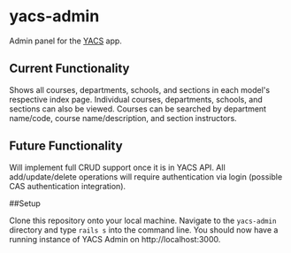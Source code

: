 # yacs-admin
Admin panel for the [YACS](https://github.com/YACS-RCOS/yacs) app.

## Current Functionality
Shows all courses, departments, schools, and sections in each model's respective index page. Individual courses, departments, schools, and sections can also be viewed. Courses can be searched by department name/code, course name/description, and section instructors.

## Future Functionality
Will implement full CRUD support once it is in YACS API.
All add/update/delete operations will require authentication via login (possible CAS authentication integration).

##Setup

Clone this repository onto your local machine. Navigate to the `yacs-admin` directory and type `rails s` into the command line. You should now have a running instance of YACS Admin on http://localhost:3000.
